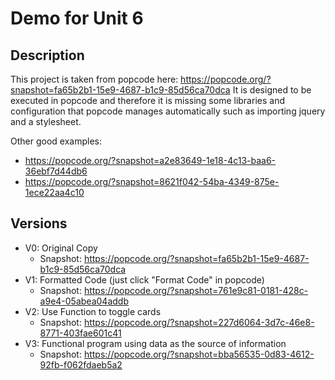 # Demo for Unit 6

## Description

This project is taken from popcode here: https://popcode.org/?snapshot=fa65b2b1-15e9-4687-b1c9-85d56ca70dca
It is designed to be executed in popcode and therefore it is missing some libraries and configuration that
popcode manages automatically such as importing jquery and a stylesheet.

Other good examples:
- https://popcode.org/?snapshot=a2e83649-1e18-4c13-baa6-36ebf7d44db6
- https://popcode.org/?snapshot=8621f042-54ba-4349-875e-1ece22aa4c10

## Versions

- V0: Original Copy
  - Snapshot: https://popcode.org/?snapshot=fa65b2b1-15e9-4687-b1c9-85d56ca70dca
- V1: Formatted Code (just click "Format Code" in popcode)
  - Snapshot: https://popcode.org/?snapshot=761e9c81-0181-428c-a9e4-05abea04addb
- V2: Use Function to toggle cards
  - Snapshot: https://popcode.org/?snapshot=227d6064-3d7c-46e8-8771-403fae601c41
- V3: Functional program using data as the source of information
  - Snapshot: https://popcode.org/?snapshot=bba56535-0d83-4612-92fb-f062fdaeb5a2
